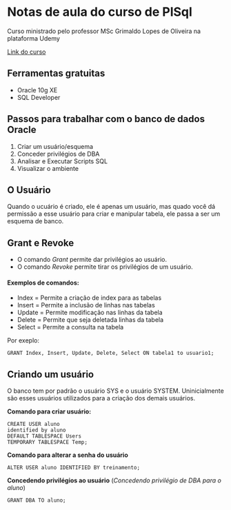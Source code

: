 # Notas de aula do curso de PlSql

Curso ministrado pelo professor MSc Grimaldo Lopes de Oliveira na plataforma Udemy

[Link do curso](https://www.udemy.com/course/como-aprender-plsql-em-tempo-recorde-praticofacil)

## Ferramentas gratuitas

- Oracle 10g XE
- SQL Developer

## Passos para trabalhar com o banco de dados Oracle

1. Criar um usuário/esquema
2. Conceder privilégios de DBA
3. Analisar e Executar Scripts SQL
4. Visualizar o ambiente

## O Usuário

Quando o ucuário é criado, ele é apenas um usuário, mas quado você dá permissão a esse usuário para criar e manipular tabela, ele passa a ser um esquema de banco.

## Grant e Revoke

- O comando *Grant* permite dar privilégios ao usuário.
- O comando *Revoke* permite tirar os privilégios de um usuário.

#### Exemplos de comandos:

- Index = Permite a criação de index para as tabelas
- Insert = Permite a inclusão de linhas nas tabelas
- Update = Permite modificação nas linhas da tabela
- Delete = Permite que seja deletada linhas da tabela
- Select = Permite a consulta na tabela

Por exeplo:

```plsql
GRANT Index, Insert, Update, Delete, Select ON tabela1 to usuario1;
```

## Criando um usuário

O banco tem por padrão o usuário SYS e o usuário SYSTEM. Uninicialmente são esses usuários utilizados para a criação dos demais usuários.

**Comando para criar usuário:**

```plsql
CREATE USER aluno
identified by aluno
DEFAULT TABLESPACE Users
TEMPORARY TABLESPACE Temp;
```

**Comando para alterar a senha do usuário**

```plsql
ALTER USER aluno IDENTIFIED BY treinamento;
```

**Concedendo privilégios ao usuário**
(*Concedendo privilégio de DBA para o aluno*)
```plsql
GRANT DBA TO aluno;
```
